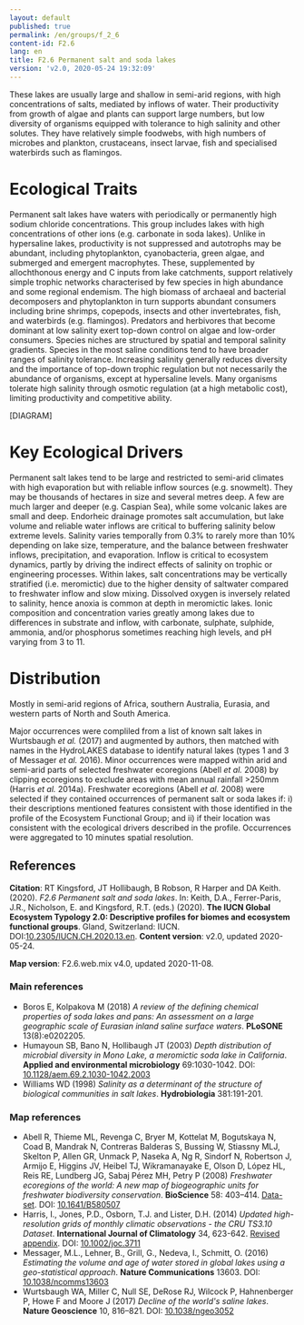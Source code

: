 ```yaml
---
layout: default
published: true
permalink: /en/groups/f_2_6
content-id: F2.6
lang: en
title: F2.6 Permanent salt and soda lakes
version: 'v2.0, 2020-05-24 19:32:09'
---
```


These lakes are usually large and shallow in semi-arid regions, with high concentrations of salts, mediated by inflows of water.  Their productivity from growth of algae and plants can support large numbers, but low diversity of organisms equipped with tolerance to high salinity and other solutes. They have relatively simple foodwebs, with high numbers of microbes and plankton, crustaceans, insect larvae, fish and specialised waterbirds such as flamingos.

# Ecological Traits
 
Permanent salt lakes have waters with periodically or permanently high sodium chloride concentrations. This group includes lakes with high concentrations of other ions (e.g. carbonate in soda lakes). Unlike in hypersaline lakes, productivity is not suppressed and autotrophs may be abundant, including phytoplankton, cyanobacteria, green algae, and submerged and emergent macrophytes. These, supplemented by allochthonous energy and C inputs from lake catchments, support relatively simple trophic networks characterised by few species in high abundance and some regional endemism. The high biomass of archaeal and bacterial decomposers and phytoplankton in turn supports abundant consumers including brine shrimps, copepods, insects and other invertebrates, fish, and waterbirds (e.g. flamingos). Predators and herbivores that become dominant at low salinity exert top-down control on algae and low-order consumers. Species niches are structured by spatial and temporal salinity gradients. Species in the most saline conditions tend to have broader ranges of salinity tolerance. Increasing salinity generally reduces diversity and the importance of top-down trophic regulation but not necessarily the abundance of organisms, except at hypersaline levels. Many organisms tolerate high salinity through osmotic regulation (at a high metabolic cost), limiting productivity and competitive ability.

[DIAGRAM]

# Key Ecological Drivers
 
Permanent salt lakes tend to be large and restricted to semi-arid climates with high evaporation but with reliable inflow sources (e.g. snowmelt). They may be thousands of hectares in size and several metres deep. A few are much larger and deeper (e.g. Caspian Sea), while some volcanic lakes are small and deep. Endorheic drainage promotes salt accumulation, but lake volume and reliable water inflows are critical to buffering salinity below extreme levels. Salinity varies temporally from 0.3% to rarely more than 10% depending on lake size, temperature, and the balance between freshwater inflows, precipitation, and evaporation. Inflow is critical to ecosystem dynamics, partly by driving the indirect effects of salinity on trophic or engineering processes. Within lakes, salt concentrations may be vertically stratified (i.e. meromictic) due to the higher density of saltwater compared to freshwater inflow and slow mixing. Dissolved oxygen is inversely related to salinity, hence anoxia is common at depth in meromictic lakes. Ionic composition and concentration varies greatly among lakes due to differences in substrate and inflow, with carbonate, sulphate, sulphide, ammonia, and/or phosphorus sometimes reaching high levels, and pH varying from 3 to 11.
 
# Distribution
 
Mostly in semi-arid regions of Africa, southern Australia, Eurasia, and western parts of North and South America.

Major occurrences were compliled from a list of known salt lakes in Wurtsbaugh _et al._ (2017) and augmented by authors, then matched with names in the HydroLAKES database to identify natural lakes (types 1 and 3 of Messager _et al._ 2016). Minor occurrences were mapped within arid and semi-arid parts of selected freshwater ecoregions (Abell _et al._ 2008) by clipping ecoregions to exclude areas with mean annual rainfall >250mm (Harris _et al._ 2014a). Freshwater ecoregions (Abell _et al._ 2008) were selected if they contained occurrences of permanent salt or soda lakes if: i) their descriptions mentioned features consistent with those identified in the profile of the Ecosystem Functional Group; and ii) if their location was consistent with the ecological drivers described in the profile. Occurrences were aggregated to 10 minutes spatial resolution.

## References

**Citation**: RT Kingsford, JT Hollibaugh, B Robson, R Harper and DA Keith. (2020). *F2.6 Permanent salt and soda lakes*. In: Keith, D.A., Ferrer-Paris, J.R., Nicholson, E. and Kingsford, R.T. (eds.) (2020). **The IUCN Global Ecosystem Typology 2.0: Descriptive profiles for biomes and ecosystem functional groups**. Gland, Switzerland: IUCN. DOI:[10.2305/IUCN.CH.2020.13.en](https://doi.org/10.2305/IUCN.CH.2020.13.en).
**Content version**: v2.0, updated 2020-05-24.

**Map version**: F2.6.web.mix v4.0, updated 2020-11-08.

### Main references
* Boros E, Kolpakova M (2018) *A review of the defining chemical properties of soda lakes and pans: An assessment on a large geographic scale of Eurasian inland saline surface waters*. **PLoSONE** 13(8):e0202205.
* Humayoun SB, Bano N, Hollibaugh JT  (2003) *Depth distribution of microbial diversity in Mono Lake, a meromictic soda lake in California*. **Applied and environmental microbiology** 69:1030-1042. DOI: [10.1128/aem.69.2.1030-1042.2003](http://doi.org/10.1128/aem.69.2.1030-1042.2003)
* Williams WD  (1998) *Salinity as a determinant of the structure of biological communities in salt lakes*. **Hydrobiologia** 381:191-201.

### Map references
* Abell R, Thieme ML, Revenga C, Bryer M, Kottelat M, Bogutskaya N, Coad B, Mandrak N, Contreras Balderas S, Bussing W, Stiassny MLJ, Skelton P, Allen GR, Unmack P, Naseka A, Ng R, Sindorf N, Robertson J, Armijo E, Higgins JV, Heibel TJ, Wikramanayake E, Olson D, López HL, Reis RE, Lundberg JG, Sabaj Pérez MH, Petry P  (2008) *Freshwater ecoregions of the world: A new map of biogeographic units for freshwater biodiversity conservation*. **BioScience** 58: 403–414. [Data-set](http://www.feow.org). DOI: [10.1641/B580507](http://doi.org/10.1641/B580507)
* Harris, I., Jones, P.D., Osborn, T.J. and Lister, D.H.  (2014) *Updated high-resolution grids of monthly climatic observations - the CRU TS3.10 Dataset*. **International Journal of Climatology** 34, 623-642. [Revised appendix](https://crudata.uea.ac.uk/cru/data/hrg/Revised_Appendix_3_CLD.pdf). DOI: [10.1002/joc.3711](http://doi.org/10.1002/joc.3711)
* Messager, M.L., Lehner, B., Grill, G., Nedeva, I., Schmitt, O.  (2016) *Estimating the volume and age of water stored in global lakes using a geo-statistical approach*. **Nature Communications** 13603. DOI: [10.1038/ncomms13603](http://doi.org/10.1038/ncomms13603)
* Wurtsbaugh WA, Miller C, Null SE, DeRose RJ, Wilcock P, Hahnenberger P, Howe F and Moore J  (2017) *Decline of the world's saline lakes*. **Nature Geoscience** 10, 816–821. DOI: [10.1038/ngeo3052](http://doi.org/10.1038/ngeo3052)
